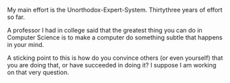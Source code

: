 My main effort is the Unorthodox-Expert-System.  Thirtythree years of effort so far.

A professor I had in college said that the greatest thing you can do in Computer Science is to make a computer do something subtle that happens in your mind.

A sticking point to this is how do you convince others (or even yourself) that you are doing that, or have succeeded in doing it?  I suppose I am working on that very question.
